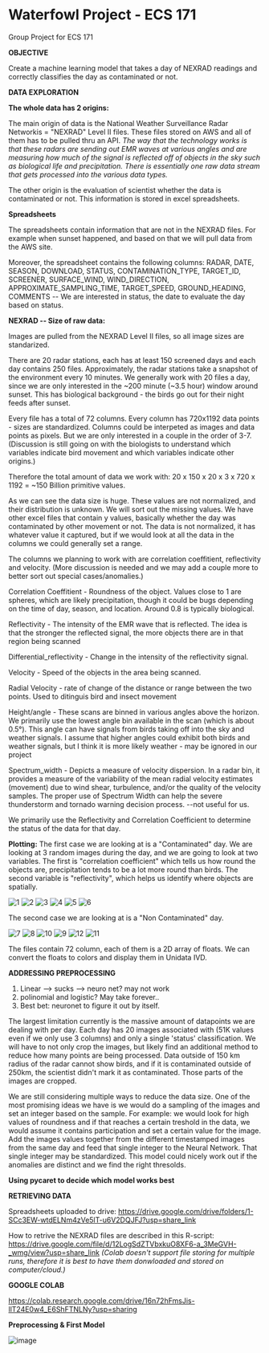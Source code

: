 # Waterfowl Project - ECS 171
Group Project for ECS 171

**OBJECTIVE**

Create a machine learning model that takes a day of NEXRAD readings and correctly classifies the day as contaminated or not.

**DATA EXPLORATION**

****The whole data has 2 origins:****

The main origin of data is the National Weather Surveillance Radar Networkis = "NEXRAD" Level II files. These files stored on AWS and all of them has to be pulled thru an API. 
_The way that the technology works is that these radars are sending out EMR waves at various angles and are measuring how much of the signal is reflected off of objects in the sky such as biological life and precipitation. There is essentially one raw data stream that gets processed into the various data types._

The other origin is the evaluation of scientist whether the data is contaminated or not. This information is stored in excel spreadsheets.

****Spreadsheets****

The spreadsheets contain information that are not in the NEXRAD files. For example when sunset happened, and based on that we will pull data from the AWS site.

Moreover, the spreadsheet contains the following columns:
RADAR,	DATE,	SEASON,	DOWNLOAD,	STATUS,	CONTAMINATION_TYPE,	TARGET_ID,	SCREENER,	SURFACE_WIND,	WIND_DIRECTION,	APPROXIMATE_SAMPLING_TIME,	TARGET_SPEED,	GROUND_HEADING,	COMMENTS -- We are interested in status, the date to evaluate the day based on status.
 

****NEXRAD -- Size of raw data:****

Images are pulled from the NEXRAD Level II files, so all image sizes are standarized.
    
There are 20 radar stations, each has at least 150 screened days and each day contains 250 files. Approximately, the radar stations take a snapshot of the environment every 10 minutes. We generally work with 20 files a day, since we are only interested in the ~200 minute (~3.5 hour) window around sunset. This has biological background - the birds go out for their night feeds after sunset.
    
Every file has a total of 72 columns. Every column has 720x1192 data points - sizes are standardized. Columns could be interpeted as images and data points as pixels. But we are only interested in a couple in the order of 3-7. (Discussion is still going on with the biologists to understand which variables indicate bird movement and which variables indicate other origins.)
    
Therefore the total amount of data we work with: 20 x 150 x 20 x 3 x 720 x 1192 = ~150 Billion primitive values.

  As we can see the data size is huge. These values are not normalized, and their distribution is unknown. We will sort out the missing values. We have other excel files that contain y values, basically whether the day was contaminated by other movement or not. The data is not normalized, it has whatever value it captured, but if we would look at all the data in the columns we could generally set a range.

The columns we planning to work with are correlation coeffitient, reflectivity and velocity. (More discussion is needed and we may add a couple more to better sort out special cases/anomalies.)

Correlation Coeffitient - Roundness of the object. Values close to 1 are spheres, which are likely precipitation, though it could be bugs depending on the time of day, season, and location. Around 0.8 is typically biological.

Reflectivity - The intensity of the EMR wave that is reflected. The idea is that the stronger the reflected signal, the more objects there are in that region being scanned

Differential_reflectivity - Change in the intensity of the reflectivity signal.

Velocity - Speed of the objects in the area being scanned.

Radial Velocity - rate of change of the distance or range between the two points. Used to ditinguis bird and insect movement

Height/angle - These scans are binned in various angles above the horizon. We primarily use the lowest angle bin available in the scan (which is about 0.5°). This angle can have signals from birds taking off into the sky and weather signals. I assume that higher angles could exhibit both birds and weather signals, but I think it is more likely weather - may be ignored in our project

Spectrum_width - Depicts a measure of velocity dispersion. In a radar bin, it provides a measure of the variability of the mean radial velocity estimates (movement) due to wind shear, turbulence, and/or the quality of the velocity samples. The proper use of Spectrum Width can help the severe thunderstorm and tornado warning decision process. --not useful for us.

We primarily use the Reflectivity and Correlation Coefficient to determine the status of the data for that day.

****Plotting:****
The first case we are looking at is a "Contaminated" day. We are looking at 3 random images during the day, and we are going to look at two variables. The first is "correlation coefficient" which tells us how round the objects are, precipitation tends to be a lot more round than birds. The second variable is "reflectivity", which helps us identify where objects are spatially.

![1](https://user-images.githubusercontent.com/84054117/202995723-4ba992d7-ce57-4dab-835d-03bcccff4ee3.png)
![2](https://user-images.githubusercontent.com/84054117/202995724-fde5109c-6773-4c06-b29f-69efd51e952c.png)
![3](https://user-images.githubusercontent.com/84054117/202995727-647ade41-302e-4afb-8687-f8b5a218b1d7.png)
![4](https://user-images.githubusercontent.com/84054117/202995728-5e00da31-0144-4ba5-b921-ec894e355d75.png)
![5](https://user-images.githubusercontent.com/84054117/202995882-71bd620b-3f4b-4ac8-a7f1-e2eb961adc46.png)
![6](https://user-images.githubusercontent.com/84054117/202995721-f5e9cf8c-d522-433e-8723-249361e81019.png)


The second case we are looking at is a "Non Contaminated" day.




![7](https://user-images.githubusercontent.com/84054117/203115483-f6d8ec46-403f-4c55-aae1-e3ca20d6c711.png)
![8](https://user-images.githubusercontent.com/84054117/203115486-7cb3e909-0873-48cc-b72e-1abc59067609.png)
![10](https://user-images.githubusercontent.com/84054117/203115488-7d7343de-7c4c-46e0-8b3c-105293f47b12.png)
![9](https://user-images.githubusercontent.com/84054117/203115487-d862714e-26b9-4649-88da-cea4d8b279f6.png)
![12](https://user-images.githubusercontent.com/84054117/203115481-d2affd1b-d1ba-42c7-a536-237032c5f7bf.png)
![11](https://user-images.githubusercontent.com/84054117/203115490-11087c64-c042-4cec-8668-38ccf6b0202c.png)



The files contain 72 column, each of them is a 2D array of floats. We can convert the floats to colors and display them in Unidata IVD.


**ADDRESSING PREPROCESSING**

1. Linear --> sucks --> neuro net? may not work
2. polinomial and logistic? May take forever..
3. Best bet: neuronet to figure it out by itself. 

The largest limitation currently is the massive amount of datapoints we are dealing with per day. Each day has 20 images associated with (51K values even if we only use 3 columns) and only a single 'status' classification. We will have to not only crop the images, but likely find an additional method to reduce how many points are being processed. Data outside of 150 km radius of the radar cannot show birds, and if it is contaminated outside of 250km, the scientist didn't mark it as contaminated. Those parts of the images are cropped.

We are still considering multiple ways to reduce the data size. One of the most promising ideas we have is we would do a sampling of the images and set an integer based on the sample. For example: we would look for high values of roundness and if that reaches a certain treshold in the data, we would assume it contains participation and set a certain value for the image. Add the images values together from the different timestamped images from the same day and feed that single integer to the Neural Network. That single integer may be standardized. This model could nicely work out if the anomalies are distinct and we find the right thresolds.

__Using pycaret to decide which model works best__


**RETRIEVING DATA**

Spreadsheets uploaded to drive:
https://drive.google.com/drive/folders/1-SCc3EW-wtdELNm4zVe5lT-u6V2DQJFJ?usp=share_link

How to retrive the NEXRAD files are described in this R-script:
https://drive.google.com/file/d/12LogSdZTVbxkuO8XF6-a_3MeGVH-_wmg/view?usp=share_link _(Colab doesn't support file storing for multiple runs, therefore it is best to have them donwloaded and stored on computer/cloud.)_

**GOOGLE COLAB**

https://colab.research.google.com/drive/16n72hFmsJis-llT24E0w4_E6ShFTNLNy?usp=sharing


**Preprocessing  & First Model**

![image](https://user-images.githubusercontent.com/84054117/204469913-15516249-62b1-4feb-9c9c-b49deaad6560.png)


